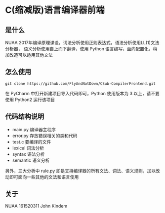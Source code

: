 # C(缩减版)语言编译器前端
## 是什么
NUAA 2017年编译原理课设，词法分析使用正则表达式，语法分析使用LL(1)文法分析器，
语义分析使用自上而下翻译，使用 Python 语言编写，面向配置化，稍加改造可以适用其他文法

## 怎么使用
```
git clone https://github.com/FlyAndNotDown/CSub-CompilerFrontend.git
```
在 PyCharm 中打开新建项目导入代码即可，Python 使用版本为 3 以上，请不要使用 Python2 运行该项目

## 代码结构说明
* main.py 编译器主程序
* error.py 存放错误相关的类和代码
* test.c 要编译的文件
* lexical 词法分析
* syntax 语法分析
* semantic 语义分析

另外，三大分析中 rule.py 即是支持编译器的所有文法、词法、语义规则，加以改动即可面向一些其他的文法和语言使用

## 关于
NUAA 161520311 John Kindem
